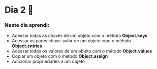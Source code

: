 # Dia 2 📆

### Neste dia aprendi:

* Acessar todas as chaves de um objeto com o método **Object.keys**
* Acessar os pares chave-valor de um objeto com o método **Object.entries**
* Acessar todos os valores de um objeto com o método **Object.values**
* Copiar um objeto com o método **Object.assign**
* Adicionar propriedades a um objeto